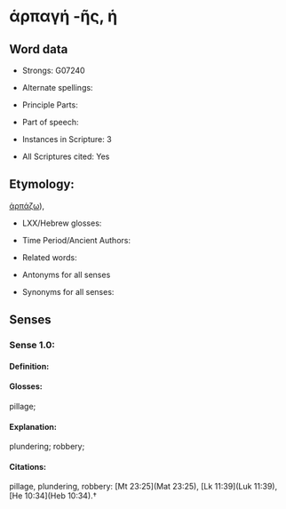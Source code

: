 # ἁρπαγή -ῆς, ἡ

<!-- Status: S2=NeedsEdits -->
<!-- Lexica used for edits:   -->

## Word data

* Strongs: G07240

* Alternate spellings:



* Principle Parts: 


* Part of speech: 


* Instances in Scripture: 3

* All Scriptures cited: Yes

## Etymology: 

[ἁρπάζω]()),

* LXX/Hebrew glosses: 


* Time Period/Ancient Authors: 


* Related words: 

* Antonyms for all senses

* Synonyms for all senses: 


## Senses 


### Sense  1.0: 

#### Definition: 

#### Glosses: 

pillage; 

#### Explanation: 

plundering; 
robbery; 

#### Citations: 

pillage, plundering, robbery: [Mt 23:25](Mat 23:25), [Lk 11:39](Luk 11:39), [He 10:34](Heb 10:34).†
